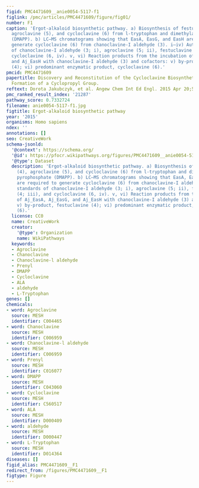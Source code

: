 ```yaml
---
figid: PMC4471609__anie0054-5117-f1
figlink: /pmc/articles/PMC4471609/figure/fig01/
number: F1
caption: 'Ergot-alkaloid biosynthetic pathway. a) Biosynthesis of festuclavine (4),
  agroclavine (5), and cycloclavine (6) from l-tryptophan and dimethylallyl pyrophosphate
  (DMAPP). b) LC–MS chromatograms showing that EasA, EasG, and EasH are required to
  generate cycloclavine (6) from chanoclavine-I aldehyde (3). i–iv) Authentic standards
  of chanoclavine-I aldehyde (3; i), agroclavine (5; ii), festuclavine (4; iii), and
  cycloclavine (6, iv). v, vi) Reaction products from the incubation of Aj_EasA, Aj_EasG,
  and Aj_EasH with chanoclavine-I aldehyde (3) and cofactors: v) by-product, festuclavine
  (4); vi) predominant enzymatic product, cycloclavine (6).'
pmcid: PMC4471609
papertitle: Discovery and Reconstitution of the Cycloclavine Biosynthetic Pathway—Enzymatic
  Formation of a Cyclopropyl Group.
reftext: Dorota Jakubczyk, et al. Angew Chem Int Ed Engl. 2015 Apr 20;54(17):5117-5121.
pmc_ranked_result_index: '21287'
pathway_score: 0.7332724
filename: anie0054-5117-f1.jpg
figtitle: Ergot-alkaloid biosynthetic pathway
year: '2015'
organisms: Homo sapiens
ndex: ''
annotations: []
seo: CreativeWork
schema-jsonld:
  '@context': https://schema.org/
  '@id': https://pfocr.wikipathways.org/figures/PMC4471609__anie0054-5117-f1.html
  '@type': Dataset
  description: 'Ergot-alkaloid biosynthetic pathway. a) Biosynthesis of festuclavine
    (4), agroclavine (5), and cycloclavine (6) from l-tryptophan and dimethylallyl
    pyrophosphate (DMAPP). b) LC–MS chromatograms showing that EasA, EasG, and EasH
    are required to generate cycloclavine (6) from chanoclavine-I aldehyde (3). i–iv) Authentic
    standards of chanoclavine-I aldehyde (3; i), agroclavine (5; ii), festuclavine
    (4; iii), and cycloclavine (6, iv). v, vi) Reaction products from the incubation
    of Aj_EasA, Aj_EasG, and Aj_EasH with chanoclavine-I aldehyde (3) and cofactors:
    v) by-product, festuclavine (4); vi) predominant enzymatic product, cycloclavine
    (6).'
  license: CC0
  name: CreativeWork
  creator:
    '@type': Organization
    name: WikiPathways
  keywords:
  - Agroclavine
  - Chanoclavine
  - Chanoclavine-l aldehyde
  - Prenyl
  - DMAPP
  - Cycloclavine
  - ALA
  - aldehyde
  - L-Tryptophan
genes: []
chemicals:
- word: Agroclavine
  source: MESH
  identifier: C004465
- word: Chanoclavine
  source: MESH
  identifier: C006959
- word: Chanoclavine-l aldehyde
  source: MESH
  identifier: C006959
- word: Prenyl
  source: MESH
  identifier: C016077
- word: DMAPP
  source: MESH
  identifier: C043060
- word: Cycloclavine
  source: MESH
  identifier: C560517
- word: ALA
  source: MESH
  identifier: D000409
- word: aldehyde
  source: MESH
  identifier: D000447
- word: L-Tryptophan
  source: MESH
  identifier: D014364
diseases: []
figid_alias: PMC4471609__F1
redirect_from: /figures/PMC4471609__F1
figtype: Figure
---
```

